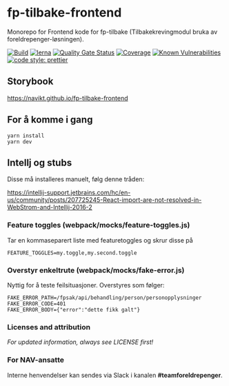 # fp-tilbake-frontend
Monorepo for Frontend kode for fp-tilbake (Tilbakekrevingmodul bruka av foreldrepenger-løsningen).

[![Build](https://github.com/navikt/fp-tilbake-frontend/workflows/Build,%20push%20and%20deploy%20Fpsak-frontend/badge.svg)](https://github.com/navikt/fp-tilbake-frontend/workflows/Build,%20push%20and%20deploy%20Fpsak-tilbake-frontend/badge.svg)
[![lerna](https://img.shields.io/badge/maintained%20with-lerna-cc00ff.svg)](https://lernajs.io/)
[![Quality Gate Status](https://sonarcloud.io/api/project_badges/measure?project=navikt_fp-tilbake-frontend&metric=alert_status)](https://sonarcloud.io/dashboard?id=navikt_fp-tilbake-frontend)
[![Coverage](https://sonarcloud.io/api/project_badges/measure?project=navikt_fp-tilbake-frontend&metric=coverage)](https://sonarcloud.io/dashboard?id=navikt_fp-tilbake-frontend)
[![Known Vulnerabilities](https://snyk.io/test/github/navikt/fp-tilbake-frontend/badge.svg)](https://snyk.io/test/github/navikt/fp-tilbake-frontend)
[![code style: prettier](https://img.shields.io/badge/code_style-prettier-ff69b4.svg?style=flat-square)](https://github.com/prettier/prettier)

## Storybook
https://navikt.github.io/fp-tilbake-frontend

## For å komme i gang
````
yarn install
yarn dev
````

## Intellj og stubs
Disse må installeres manuelt, følg denne tråden:

https://intellij-support.jetbrains.com/hc/en-us/community/posts/207725245-React-import-are-not-resolved-in-WebStrom-and-Intellij-2016-2

### Feature toggles (webpack/mocks/feature-toggles.js)
Tar en kommaseparert liste med featuretoggles og skrur disse på
```
FEATURE_TOGGLES=my.toggle,my.second.toggle
```

### Overstyr enkeltrute (webpack/mocks/fake-error.js)
Nyttig for å teste feilsituasjoner. Overstyres som følger:
```
FAKE_ERROR_PATH=/fpsak/api/behandling/person/personopplysninger
FAKE_ERROR_CODE=401
FAKE_ERROR_BODY={"error":"dette fikk galt"}
```

### Licenses and attribution
*For updated information, always see LICENSE first!*

### For NAV-ansatte
Interne henvendelser kan sendes via Slack i kanalen **#teamforeldrepenger**.


